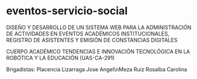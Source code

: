 # eventos-servicio-social
DISEÑO Y DESARROLLO DE UN SISTEMA WEB PARA LA ADMINISTRACIÓN DE ACTIVIDADES EN EVENTOS ACADÉMICOS INSTITUCIONALES, REGISTRO DE ASISTENTES Y EMISIÓN DE CONSTANCIAS DIGITALES

CUERPO ACADÉMICO TENDENCIAS E INNOVACIÓN TECNOLÓGICA EN LA ROBÓTICA Y LA EDUCACIÓN (UAS-CA-291)

Brigadistas:
Placencia Lizarraga Jose Angel\nMeza Ruiz Rosalba Carolina
